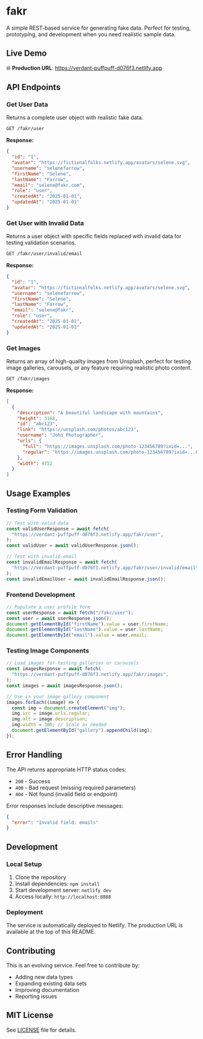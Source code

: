 # fakr

A simple REST-based service for generating fake data. Perfect for testing, prototyping, and development when you need realistic sample data.

## Live Demo

🌐 **Production URL**: https://verdant-puffpuff-d076f3.netlify.app

## API Endpoints

### Get User Data

Returns a complete user object with realistic fake data.

```bash
GET /fakr/user
```

**Response:**

```json
{
  "id": "1",
  "avatar": "https://fictionalfolks.netlify.app/avatars/selene.svg",
  "username": "selenefarrow",
  "firstName": "Selene",
  "lastName": "Farrow",
  "email": "selene@fakr.com",
  "role": "user",
  "createdAt": "2025-01-01",
  "updatedAt": "2025-01-01"
}
```

### Get User with Invalid Data

Returns a user object with specific fields replaced with invalid data for testing validation scenarios.

```bash
GET /fakr/user/invalid/email
```

**Response:**

```json
{
  "id": "1",
  "avatar": "https://fictionalfolks.netlify.app/avatars/selene.svg",
  "username": "selenefarrow",
  "firstName": "Selene",
  "lastName": "Farrow",
  "email": "selene@fakr",
  "role": "user",
  "createdAt": "2025-01-01",
  "updatedAt": "2025-01-01"
}
```

### Get Images

Returns an array of high-quality images from Unsplash, perfect for testing image galleries, carousels, or any feature requiring realistic photo content.

```bash
GET /fakr/images
```

**Response:**

```json
[
  {
    "description": "A beautiful landscape with mountains",
    "height": 3168,
    "id": "abc123",
    "link": "https://unsplash.com/photos/abc123",
    "username": "John Photographer",
    "urls": {
      "full": "https://images.unsplash.com/photo-123456789?ixid=...",
      "regular": "https://images.unsplash.com/photo-123456789?ixid=...&w=1080"
    },
    "width": 4752
  }
]
```

## Usage Examples

### Testing Form Validation

```javascript
// Test with valid data
const validUserResponse = await fetch(
  "https://verdant-puffpuff-d076f3.netlify.app/fakr/user",
);
const validUser = await validUserResponse.json();

// Test with invalid email
const invalidEmailResponse = await fetch(
  "https://verdant-puffpuff-d076f3.netlify.app/fakr/user/invalid/email",
);
const invalidEmailUser = await invalidEmailResponse.json();
```

### Frontend Development

```javascript
// Populate a user profile form
const userResponse = await fetch("/fakr/user");
const user = await userResponse.json();
document.getElementById("firstName").value = user.firstName;
document.getElementById("lastName").value = user.lastName;
document.getElementById("email").value = user.email;
```

### Testing Image Components

```javascript
// Load images for testing galleries or carousels
const imagesResponse = await fetch(
  "https://verdant-puffpuff-d076f3.netlify.app/fakr/images",
);
const images = await imagesResponse.json();

// Use in your image gallery component
images.forEach((image) => {
  const img = document.createElement("img");
  img.src = image.urls.regular;
  img.alt = image.description;
  img.width = 300; // Scale as needed
  document.getElementById("gallery").appendChild(img);
});
```

## Error Handling

The API returns appropriate HTTP status codes:

- `200` - Success
- `400` - Bad request (missing required parameters)
- `404` - Not found (invalid field or endpoint)

Error responses include descriptive messages:

```json
{
  "error": "Invalid field: emails"
}
```

## Development

### Local Setup

1. Clone the repository
2. Install dependencies: `npm install`
3. Start development server: `netlify dev`
4. Access locally: `http://localhost:8888`

### Deployment

The service is automatically deployed to Netlify. The production URL is available at the top of this README.

## Contributing

This is an evolving service. Feel free to contribute by:

- Adding new data types
- Expanding existing data sets
- Improving documentation
- Reporting issues

## MIT License

See [LICENSE](LICENSE) file for details.
